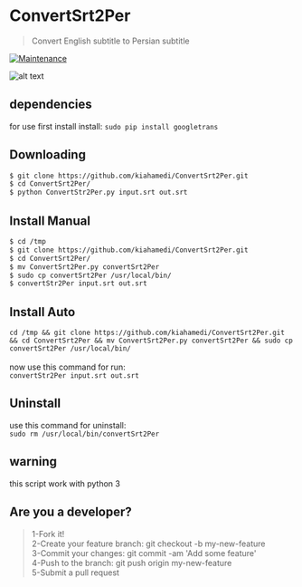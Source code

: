 # ConvertSrt2Per
> Convert English subtitle to Persian subtitle

[![Maintenance](https://img.shields.io/badge/Maintained%3F-yes-green.svg)](https://GitHub.com/Naereen/StrapDown.js/graphs/commit-activity)

![alt text](https://raw.githubusercontent.com/kiahamedi/ConvertSrt2Per/master/wallpaper.png)

## dependencies
for use first install install:
`sudo pip install googletrans`

## Downloading
```bash
$ git clone https://github.com/kiahamedi/ConvertSrt2Per.git
$ cd ConvertSrt2Per/
$ python ConvertStr2Per.py input.srt out.srt
```

## Install Manual
```bash
$ cd /tmp
$ git clone https://github.com/kiahamedi/ConvertSrt2Per.git
$ cd ConvertSrt2Per/
$ mv ConvertSrt2Per.py convertSrt2Per
$ sudo cp convertSrt2Per /usr/local/bin/
$ convertStr2Per input.srt out.srt
```

## Install Auto
`cd /tmp && git clone https://github.com/kiahamedi/ConvertSrt2Per.git && cd ConvertSrt2Per && mv ConvertSrt2Per.py convertSrt2Per && sudo cp convertSrt2Per /usr/local/bin/`</br>
</br>
now use this command for run:</br>
`convertStr2Per input.srt out.srt`</br>

## Uninstall
use this command for uninstall:</br>
`sudo rm /usr/local/bin/convertSrt2Per`</br>

## warning
this script work with python 3


## Are you a developer?
> 1-Fork it!</br>
> 2-Create your feature branch: git checkout -b my-new-feature</br>
> 3-Commit your changes: git commit -am 'Add some feature'</br>
> 4-Push to the branch: git push origin my-new-feature</br>
> 5-Submit a pull request</br>
